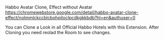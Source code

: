 Habbo Avatar Clone, Effect without Avatar
https://chromewebstore.google.com/detail/habbo-avatar-clone-effect/nolmmlckccblcbohpjloclpcdkgkkbdb?hl=en&authuser=0

You can Clone a Look in all Official Habbo Hotels with this Extension.
After Cloning you need reolad the Room to see changes.
